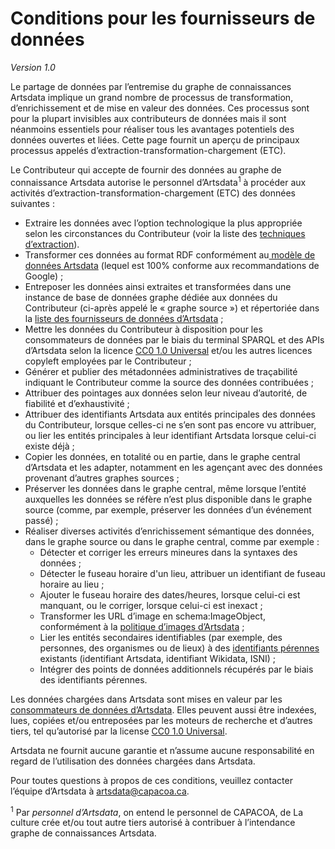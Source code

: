 # Conditions pour les fournisseurs de données

_Version 1.0_

Le partage de données par l’entremise du graphe de connaissances Artsdata implique un grand nombre de processus de transformation, d’enrichissement et de mise en valeur des données. Ces processus sont pour la plupart invisibles aux contributeurs de données mais il sont néanmoins essentiels pour réaliser tous les avantages potentiels des données ouvertes et liées. Cette page fournit un aperçu de principaux processus appelés d’extraction-transformation-chargement (ETC).

Le Contributeur qui accepte de fournir des données au graphe de connaissance Artsdata autorise le personnel d’Artsdata<sup>1</sup> à procéder aux activités d’extraction-transformation-chargement (ETC) des données suivantes :

- Extraire les données avec l’option technologique la plus appropriée selon les circonstances du Contributeur (voir la liste des [techniques d’extraction](https://culturecreates.github.io/artsdata-data-model/architecture/overview.fr.html#fournisseurs-de-donn%C3%A9es)).
- Transformer ces données au format RDF conformément au[ modèle de données Artsdata](https://culturecreates.github.io/artsdata-data-model/index.fr.html) (lequel est 100% conforme aux recommandations de Google) ;
- Entreposer les données ainsi extraites et transformées dans une instance de base de données graphe dédiée aux données du Contributeur (ci-après appelé le « graphe source ») et répertoriée dans la [liste des fournisseurs de données d’Artsdata](https://kg.artsdata.ca/query/show?sparql=feeds_all&title=Data+Feeds) ; 
- Mettre les données du Contributeur à disposition pour les consommateurs de données par le biais du terminal SPARQL et des APIs d’Artsdata selon la licence [CC0 1.0 Universal](https://creativecommons.org/publicdomain/zero/1.0/deed.fr) et/ou les autres licences copyleft employées par le Contributeur ;
- Générer et publier des métadonnées administratives de traçabilité indiquant le Contributeur comme la source des données contribuées ;
- Attribuer des pointages aux données selon leur niveau d’autorité, de fiabilité et d’exhaustivité ;
- Attribuer des identifiants Artsdata aux entités principales des données du Contributeur, lorsque celles-ci ne s’en sont pas encore vu attribuer, ou lier les entités principales à leur identifiant Artsdata lorsque celui-ci existe déjà ;
- Copier les données, en totalité ou en partie, dans le graphe central d’Artsdata et les adapter, notamment en les agençant avec des données provenant d’autres graphes sources ;
- Préserver les données dans le graphe central, même lorsque l’entité auxquelles les données se réfère n’est plus disponible dans le graphe source (comme, par exemple, préserver les données d’un événement passé) ;
- Réaliser diverses activités d’enrichissement sémantique des données, dans le graphe source ou dans le graphe central, comme par exemple :
  - Détecter et corriger les erreurs mineures dans la syntaxes des données ;
  - Détecter le fuseau horaire d'un lieu, attribuer un identifiant de fuseau horaire au lieu ;
  - Ajouter le fuseau horaire des dates/heures, lorsque celui-ci est manquant, ou le corriger, lorsque celui-ci est inexact ;
  - Transformer les URL d’image en schema:ImageObject, conformément à la [politique d’images d’Artsdata](https://kg.artsdata.ca/fr/doc/image-policy) ; 
  - Lier les entités secondaires identifiables (par exemple, des personnes, des organismes ou de lieux) à des [identifiants pérennes](https://culturecreates.github.io/artsdata-data-model/identifier-recommendations.fr.html) existants (identifiant Artsdata, identifiant Wikidata, ISNI) ;
  - Intégrer des points de données additionnels récupérés par le biais des identifiants pérennes. 

Les données chargées dans Artsdata sont mises en valeur par les [consommateurs de données d’Artsdata](https://kg.artsdata.ca/fr/doc/data-consumers). Elles peuvent aussi être indexées, lues, copiées et/ou entreposées par les moteurs de recherche et d’autres tiers, tel qu’autorisé par la license [CC0 1.0 Universal](https://creativecommons.org/publicdomain/zero/1.0/deed.fr).

Artsdata ne fournit aucune garantie et n’assume aucune responsabilité en regard de l’utilisation des données chargées dans Artsdata.


Pour toutes questions à propos de ces conditions, veuillez contacter l’équipe d’Artsdata à artsdata@capacoa.ca. 

<sup>1</sup> Par _personnel d’Artsdata_, on entend le personnel de CAPACOA, de La culture crée et/ou tout autre tiers autorisé à contribuer à l’intendance graphe de connaissances Artsdata.

